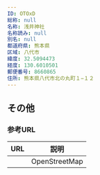 ```yaml
---
ID: OTOxD
総称: null
名称: 浅井神社
名称読み: null
別名: null
都道府県: 熊本県
区域: 八代市
緯度: 32.5094473
経度: 130.6010501
郵便番号: 8660865
住所: 熊本県八代市北の丸町１−１２
---
```


## その他

### 参考URL

| URL | 説明          |
| --- | ------------- |
|     | OpenStreetMap |
